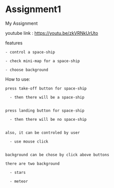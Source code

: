 # Assignment1
My Assignment


youtube link : https://youtu.be/zkVRNkUrUto


features

    - control a space-ship
    
    - check mini-map for a space-ship
    
    - choose background


How to use:

    press take-off button for space-ship
  
      - then there will be a space-ship
      

    press landing button for space-ship
    
      - then there will be no space-ship
      
      
    also, it can be controled by user
    
      - use mouse click
      
      
    background can be chose by click above buttons
    
    there are two background
    
      - stars
      
      - meteor
  
  



